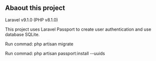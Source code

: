 ## Abaout this project
<p>Laravel v9.1.0 (PHP v8.1.0)</p>
<p>This project uses Laravel Passport to create user authentication and use database SQLite.</p>
<p>Run commad: php artisan migrate</p>
<p>Run commad: php artisan passport:install --uuids</p>